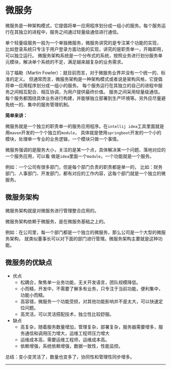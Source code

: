 # 微服务
微服务是一种架构模式，它提倡将单一应用程序划分成一组小的服务。每个服务运行在其独立的进程中，服务之间通过轻量级通信进行通信。

单个轻量级服务一般为一个单独微服务，微服务讲究的是专注某个功能的实现，
比如登录系统只专注于用户登录方面功能的实现，讲究的是职责单一，开箱即用，可以独立运行。
微服务架构系统是一个分布式的系统，按照业务进行划分服务单元模块，解决单个系统的不足，满足越来越复杂的业务需求。

马丁福勒（Martin Fowler）：就目前而言，对于微服务业界并没有一个统一的、标准的定义。
但通常而言，微服务架构是一种架构模式或者说是架构风格，它提倡将单一应用程序划分成一组小的服务。
每个服务运行在其独立的自己的进程中服务之间相互配合、相互协调，为用户提供最终价值。
服务之间采用轻量级通信。每个服务都围绕具体业务进行构建，并能够独立部署到生产环境等。另外应尽量避免统一的、集中的服务管理机制。

**简单来讲：**

微服务就是一个独立的职责单一的服务应用程序。在`intellij idea`工具里面就是用`maven`开发的一个个独立的`module`，
具体就是使用`springboot`开发的一个小的模块，处理单一专业的业务逻辑，一个模块只做一个事情。

微服务强调的是服务大小，关注的是某一个点，具体解决某一个问题、落地对应的一个服务应用，可以看
做是`idea`里面一个`module`，一个功能就是一个服务。

例如：一个公司有很多部门，但是每个部门负责的职责都是单一的，
比如：财务部门、人事部门、开发部门，都有对应的工作内容，这每个部门就是一个独立的微服务。

## 微服务架构
微服务架构就是对微服务进行管理整合应用的。

微服务架构依赖于微服务，是在微服务基础之上的。

例如：在公司里，每一个部门都是一个独立的微服务，那么公司是一个大型的微服务架构，
就类似董事长可以对下面的部门进行管理。微服务架构主要就是这种功能。

## 微服务的优缺点
- 优点
  - 松耦合，聚焦单一业务功能，无关开发语言，团队规模降低。
  - 小而精，开发中，不需要了解多有业务，只专注于当前功能，便利集中，功能小而精。
  - 高容错，微服务一个功能受损，对其他功能影响并不是太大，可以快速定位问题。
  - 高灵活，可以灵活搭配技术，独立性比较舒服。
- 缺点
  - 高复杂，随着服务数量增加，管理复杂，部署复杂，服务器需要增多，服务通信和调用压力增大，运维工程师压力增大
  - 运维成本高，需要运维工程师，运维成本高。
  - 依赖增强，系统依赖增强，数据一致性，性能监控。

总结：变小变灵活了，数量也变多了，协同性和管理性同步增多。







----
